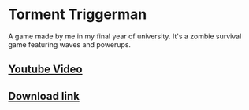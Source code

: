# Torment Triggerman
A game made by me in my final year of university.
It's a zombie survival game featuring waves and powerups.
## [Youtube Video](https://www.youtube.com/watch?v=-IF1XYTrIwQ&ab_channel=AdonisEmmanuel%2F%E6%B5%9C%E9%87%8E%E5%BF%A0%E7%BE%A9)
## [Download link](https://1drv.ms/u/s!AuWTKc2EeSW4m8AAbgBJ2sazp0CvNA?e=n7WFXG)
